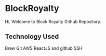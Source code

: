 # BlockRoyalty

Hi, Welcome to Block Royalty Github Repository.  

## Technology Used
Brew
Git 
AWS 
ReactJS
and github
SSH
